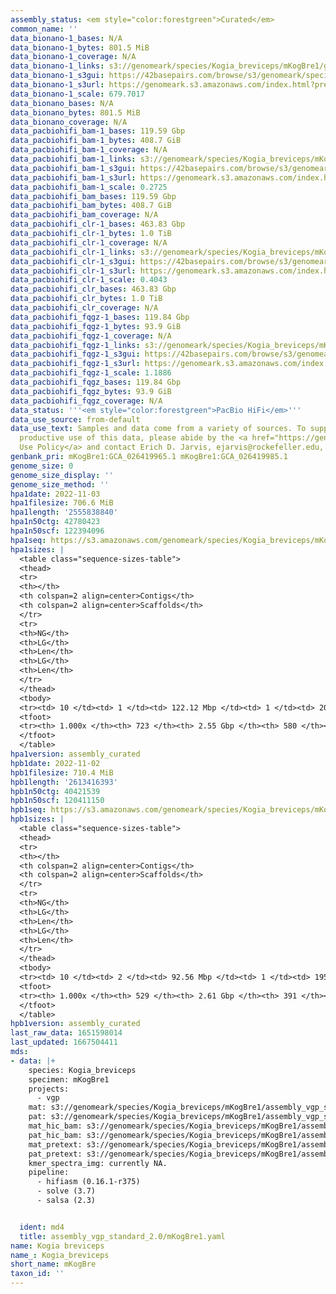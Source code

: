 ```yaml
---
assembly_status: <em style="color:forestgreen">Curated</em>
common_name: ''
data_bionano-1_bases: N/A
data_bionano-1_bytes: 801.5 MiB
data_bionano-1_coverage: N/A
data_bionano-1_links: s3://genomeark/species/Kogia_breviceps/mKogBre1/genomic_data/bionano/<br>
data_bionano-1_s3gui: https://42basepairs.com/browse/s3/genomeark/species/Kogia_breviceps/mKogBre1/genomic_data/bionano/
data_bionano-1_s3url: https://genomeark.s3.amazonaws.com/index.html?prefix=species/Kogia_breviceps/mKogBre1/genomic_data/bionano/
data_bionano-1_scale: 679.7017
data_bionano_bases: N/A
data_bionano_bytes: 801.5 MiB
data_bionano_coverage: N/A
data_pacbiohifi_bam-1_bases: 119.59 Gbp
data_pacbiohifi_bam-1_bytes: 408.7 GiB
data_pacbiohifi_bam-1_coverage: N/A
data_pacbiohifi_bam-1_links: s3://genomeark/species/Kogia_breviceps/mKogBre1/genomic_data/pacbio_hifi/<br>
data_pacbiohifi_bam-1_s3gui: https://42basepairs.com/browse/s3/genomeark/species/Kogia_breviceps/mKogBre1/genomic_data/pacbio_hifi/
data_pacbiohifi_bam-1_s3url: https://genomeark.s3.amazonaws.com/index.html?prefix=species/Kogia_breviceps/mKogBre1/genomic_data/pacbio_hifi/
data_pacbiohifi_bam-1_scale: 0.2725
data_pacbiohifi_bam_bases: 119.59 Gbp
data_pacbiohifi_bam_bytes: 408.7 GiB
data_pacbiohifi_bam_coverage: N/A
data_pacbiohifi_clr-1_bases: 463.83 Gbp
data_pacbiohifi_clr-1_bytes: 1.0 TiB
data_pacbiohifi_clr-1_coverage: N/A
data_pacbiohifi_clr-1_links: s3://genomeark/species/Kogia_breviceps/mKogBre1/genomic_data/pacbio_hifi/<br>
data_pacbiohifi_clr-1_s3gui: https://42basepairs.com/browse/s3/genomeark/species/Kogia_breviceps/mKogBre1/genomic_data/pacbio_hifi/
data_pacbiohifi_clr-1_s3url: https://genomeark.s3.amazonaws.com/index.html?prefix=species/Kogia_breviceps/mKogBre1/genomic_data/pacbio_hifi/
data_pacbiohifi_clr-1_scale: 0.4043
data_pacbiohifi_clr_bases: 463.83 Gbp
data_pacbiohifi_clr_bytes: 1.0 TiB
data_pacbiohifi_clr_coverage: N/A
data_pacbiohifi_fqgz-1_bases: 119.84 Gbp
data_pacbiohifi_fqgz-1_bytes: 93.9 GiB
data_pacbiohifi_fqgz-1_coverage: N/A
data_pacbiohifi_fqgz-1_links: s3://genomeark/species/Kogia_breviceps/mKogBre1/genomic_data/pacbio_hifi/<br>
data_pacbiohifi_fqgz-1_s3gui: https://42basepairs.com/browse/s3/genomeark/species/Kogia_breviceps/mKogBre1/genomic_data/pacbio_hifi/
data_pacbiohifi_fqgz-1_s3url: https://genomeark.s3.amazonaws.com/index.html?prefix=species/Kogia_breviceps/mKogBre1/genomic_data/pacbio_hifi/
data_pacbiohifi_fqgz-1_scale: 1.1886
data_pacbiohifi_fqgz_bases: 119.84 Gbp
data_pacbiohifi_fqgz_bytes: 93.9 GiB
data_pacbiohifi_fqgz_coverage: N/A
data_status: '''<em style="color:forestgreen">PacBio HiFi</em>'''
data_use_source: from-default
data_use_text: Samples and data come from a variety of sources. To support fair and
  productive use of this data, please abide by the <a href="https://genome10k.soe.ucsc.edu/data-use-policies/">Data
  Use Policy</a> and contact Erich D. Jarvis, ejarvis@rockefeller.edu, with any questions.
genbank_pri: mKogBre1:GCA_026419965.1 mKogBre1:GCA_026419985.1
genome_size: 0
genome_size_display: ''
genome_size_method: ''
hpa1date: 2022-11-03
hpa1filesize: 706.6 MiB
hpa1length: '2555838840'
hpa1n50ctg: 42780423
hpa1n50scf: 122394096
hpa1seq: https://s3.amazonaws.com/genomeark/species/Kogia_breviceps/mKogBre1/assembly_curated/mKogBre1.hap1.cur.20221103.fasta.gz
hpa1sizes: |
  <table class="sequence-sizes-table">
  <thead>
  <tr>
  <th></th>
  <th colspan=2 align=center>Contigs</th>
  <th colspan=2 align=center>Scaffolds</th>
  </tr>
  <tr>
  <th>NG</th>
  <th>LG</th>
  <th>Len</th>
  <th>LG</th>
  <th>Len</th>
  </tr>
  </thead>
  <tbody>
  <tr><td> 10 </td><td> 1 </td><td> 122.12 Mbp </td><td> 1 </td><td> 201.99 Mbp </td></tr><tr><td> 20 </td><td> 4 </td><td> 69.84 Mbp </td><td> 2 </td><td> 188.80 Mbp </td></tr><tr><td> 30 </td><td> 8 </td><td> 53.58 Mbp </td><td> 3 </td><td> 184.93 Mbp </td></tr><tr><td> 40 </td><td> 13 </td><td> 47.07 Mbp </td><td> 5 </td><td> 147.15 Mbp </td></tr><tr style="background-color:#cccccc;"><td> 50 </td><td> 19 </td><td style="background-color:#88ff88;"> 42.78 Mbp </td><td> 7 </td><td style="background-color:#88ff88;"> 122.39 Mbp </td></tr><tr><td> 60 </td><td> 26 </td><td> 31.84 Mbp </td><td> 9 </td><td> 116.16 Mbp </td></tr><tr><td> 70 </td><td> 34 </td><td> 29.41 Mbp </td><td> 12 </td><td> 102.71 Mbp </td></tr><tr><td> 80 </td><td> 45 </td><td> 20.18 Mbp </td><td> 14 </td><td> 91.11 Mbp </td></tr><tr><td> 90 </td><td> 64 </td><td> 9.44 Mbp </td><td> 17 </td><td> 78.20 Mbp </td></tr><tr><td> 100 </td><td> 722 </td><td> 9.55 Kbp </td><td> 579 </td><td> 9.55 Kbp </td></tr></tbody>
  <tfoot>
  <tr><th> 1.000x </th><th> 723 </th><th> 2.55 Gbp </th><th> 580 </th><th> 2.56 Gbp </th></tr>
  </tfoot>
  </table>
hpa1version: assembly_curated
hpb1date: 2022-11-02
hpb1filesize: 710.4 MiB
hpb1length: '2613416393'
hpb1n50ctg: 40421539
hpb1n50scf: 120411150
hpb1seq: https://s3.amazonaws.com/genomeark/species/Kogia_breviceps/mKogBre1/assembly_curated/mKogBre1.hap2.cur.20221102.fasta.gz
hpb1sizes: |
  <table class="sequence-sizes-table">
  <thead>
  <tr>
  <th></th>
  <th colspan=2 align=center>Contigs</th>
  <th colspan=2 align=center>Scaffolds</th>
  </tr>
  <tr>
  <th>NG</th>
  <th>LG</th>
  <th>Len</th>
  <th>LG</th>
  <th>Len</th>
  </tr>
  </thead>
  <tbody>
  <tr><td> 10 </td><td> 2 </td><td> 92.56 Mbp </td><td> 1 </td><td> 195.90 Mbp </td></tr><tr><td> 20 </td><td> 4 </td><td> 86.54 Mbp </td><td> 2 </td><td> 191.84 Mbp </td></tr><tr><td> 30 </td><td> 8 </td><td> 57.81 Mbp </td><td> 4 </td><td> 157.65 Mbp </td></tr><tr><td> 40 </td><td> 13 </td><td> 49.77 Mbp </td><td> 5 </td><td> 146.29 Mbp </td></tr><tr style="background-color:#cccccc;"><td> 50 </td><td> 19 </td><td style="background-color:#88ff88;"> 40.42 Mbp </td><td> 7 </td><td style="background-color:#88ff88;"> 120.41 Mbp </td></tr><tr><td> 60 </td><td> 26 </td><td> 31.24 Mbp </td><td> 9 </td><td> 115.00 Mbp </td></tr><tr><td> 70 </td><td> 35 </td><td> 22.44 Mbp </td><td> 12 </td><td> 98.70 Mbp </td></tr><tr><td> 80 </td><td> 50 </td><td> 14.27 Mbp </td><td> 15 </td><td> 90.43 Mbp </td></tr><tr><td> 90 </td><td> 73 </td><td> 7.34 Mbp </td><td> 18 </td><td> 60.01 Mbp </td></tr><tr><td> 100 </td><td> 528 </td><td> 9.51 Kbp </td><td> 390 </td><td> 9.51 Kbp </td></tr></tbody>
  <tfoot>
  <tr><th> 1.000x </th><th> 529 </th><th> 2.61 Gbp </th><th> 391 </th><th> 2.61 Gbp </th></tr>
  </tfoot>
  </table>
hpb1version: assembly_curated
last_raw_data: 1651598014
last_updated: 1667504411
mds:
- data: |+
    species: Kogia_breviceps
    specimen: mKogBre1
    projects:
      - vgp
    mat: s3://genomeark/species/Kogia_breviceps/mKogBre1/assembly_vgp_standard_2.0/mKogBre1.20220510.hap1.s2.fasta
    pat: s3://genomeark/species/Kogia_breviceps/mKogBre1/assembly_vgp_standard_2.0/mKogBre1.20220510.hap2.s2.fasta
    mat_hic_bam: s3://genomeark/species/Kogia_breviceps/mKogBre1/assembly_vgp_standard_2.0/evaluation/pretext/s2/mKogBre1.hap1.s2.bam
    pat_hic_bam: s3://genomeark/species/Kogia_breviceps/mKogBre1/assembly_vgp_standard_2.0/evaluation/pretext/s2/mKogBre1.hap2.s2.bam
    mat_pretext: s3://genomeark/species/Kogia_breviceps/mKogBre1/assembly_vgp_standard_2.0/evaluation/pretext/s2/mKogBre1.hap1.s2.pretext
    pat_pretext: s3://genomeark/species/Kogia_breviceps/mKogBre1/assembly_vgp_standard_2.0/evaluation/pretext/s2/mKogBre1.hap2.s2.pretext
    kmer_spectra_img: currently NA.
    pipeline:
      - hifiasm (0.16.1-r375)
      - solve (3.7)
      - salsa (2.3)


  ident: md4
  title: assembly_vgp_standard_2.0/mKogBre1.yaml
name: Kogia breviceps
name_: Kogia_breviceps
short_name: mKogBre
taxon_id: ''
---
```

